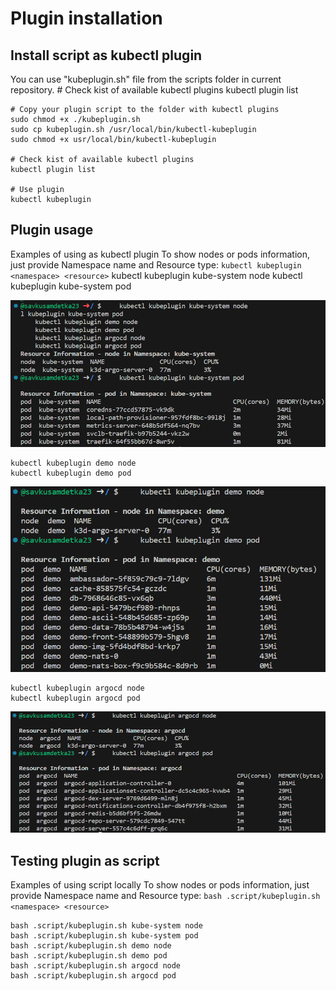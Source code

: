 # Plugin installation
## Install script as kubectl plugin
You can use "kubeplugin.sh" file from the scripts folder in current repository.
    # Check kist of available kubectl plugins
    kubectl plugin list

    # Copy your plugin script to the folder with kubectl plugins 
    sudo chmod +x ./kubeplugin.sh
    sudo cp kubeplugin.sh /usr/local/bin/kubectl-kubeplugin
    sudo chmod +x usr/local/bin/kubectl-kubeplugin

    # Check kist of available kubectl plugins
    kubectl plugin list

    # Use plugin
    kubectl kubeplugin

## Plugin usage

Examples of using as kubectl plugin
To show nodes or pods information, just provide Namespace name and Resource type: `kubectl kubeplugin <namespace> <resource>`
    kubectl kubeplugin kube-system node
    kubectl kubeplugin kube-system pod

![Alt text](img/pluginDemo.png)
    
    kubectl kubeplugin demo node
    kubectl kubeplugin demo pod

![Alt text](img/pluginDemo1.png)

    kubectl kubeplugin argocd node
    kubectl kubeplugin argocd pod

![Alt text](img/pluginDemo2.png)

    
## Testing plugin as script 

Examples of using script locally
To show nodes or pods information, just provide Namespace name and Resource type: `bash .script/kubeplugin.sh <namespace> <resource>`

    bash .script/kubeplugin.sh kube-system node
    bash .script/kubeplugin.sh kube-system pod
    bash .script/kubeplugin.sh demo node
    bash .script/kubeplugin.sh demo pod
    bash .script/kubeplugin.sh argocd node
    bash .script/kubeplugin.sh argocd pod
